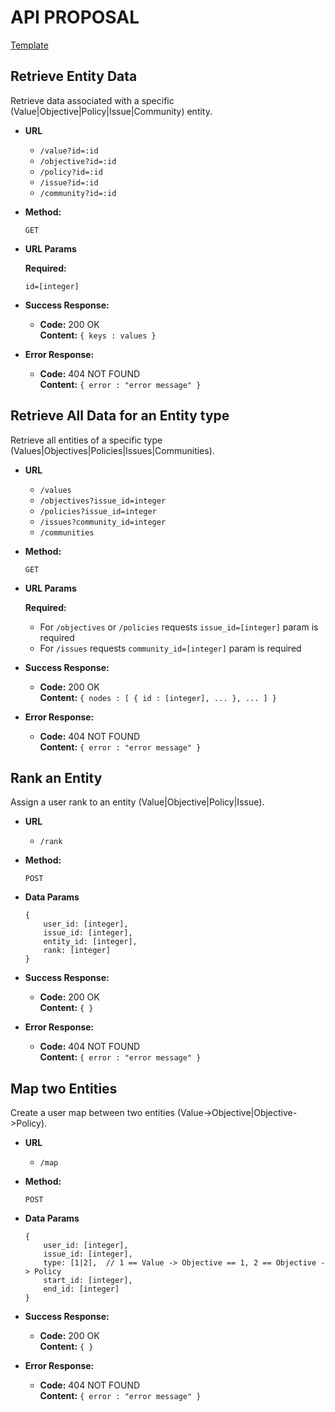 # API PROPOSAL

[Template](https://gist.github.com/iros/3426278)




**Retrieve Entity Data**
----
  Retrieve data associated with a specific (Value|Objective|Policy|Issue|Community) entity.
  
* **URL**

  + `/value?id=:id`
  + `/objective?id=:id`
  + `/policy?id=:id`
  + `/issue?id=:id`
  + `/community?id=:id`

* **Method:**
  
  `GET`
  
*  **URL Params**

   **Required:**
 
   `id=[integer]`

* **Success Response:**

  * **Code:** 200 OK <br />
    **Content:** `{ keys : values }`
 
* **Error Response:**

  * **Code:** 404 NOT FOUND <br />
    **Content:** `{ error : "error message" }`




**Retrieve All Data for an Entity type**
----
  Retrieve all entities of a specific type (Values|Objectives|Policies|Issues|Communities).
  
* **URL**

  + `/values`
  + `/objectives?issue_id=integer`
  + `/policies?issue_id=integer`
  + `/issues?community_id=integer`
  + `/communities`

* **Method:**
  
  `GET`
  
*  **URL Params**

   **Required:**
    + For `/objectives` or `/policies` requests `issue_id=[integer]` param is required
    + For `/issues` requests `community_id=[integer]` param is required

* **Success Response:**

  * **Code:** 200 OK <br />
    **Content:** `{ nodes : [ { id : [integer], ... }, ... ] }`
 
* **Error Response:**

  * **Code:** 404 NOT FOUND <br />
    **Content:** `{ error : "error message" }`
    



**Rank an Entity**
----
  Assign a user rank to an entity (Value|Objective|Policy|Issue).
  
* **URL**

  + `/rank`

* **Method:**
  
  `POST`
  
* **Data Params**

  ```
  {
      user_id: [integer],
      issue_id: [integer],
      entity_id: [integer],
      rank: [integer]
  }
  ```
  
* **Success Response:**

  * **Code:** 200 OK <br />
    **Content:** `{ }`
 
* **Error Response:**

  * **Code:** 404 NOT FOUND <br />
    **Content:** `{ error : "error message" }`




**Map two Entities**
----
  Create a user map between two entities (Value->Objective|Objective->Policy).
  
* **URL**

  + `/map`

* **Method:**
  
  `POST`
  
* **Data Params**

  ```
  {
      user_id: [integer],
      issue_id: [integer],
      type: [1|2],  // 1 == Value -> Objective == 1, 2 == Objective -> Policy
      start_id: [integer],
      end_id: [integer]
  }
  ```
  
* **Success Response:**

  * **Code:** 200 OK <br />
    **Content:** `{ }`
 
* **Error Response:**

  * **Code:** 404 NOT FOUND <br />
    **Content:** `{ error : "error message" }`




